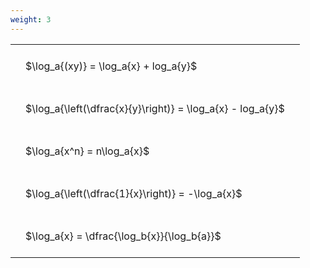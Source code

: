 ```yaml
---
weight: 3
---
```


<style type="text/css">
#T_87bca th.col_heading {
  text-align: left;
  font-size: 1em;
}
#T_87bca td {
  text-align: left;
  font-size: 1em;
  padding: 1.5em;
}
</style>
<table id="T_87bca">
  <thead>
  </thead>
  <tbody>
    <tr>
      <td id="T_87bca_row0_col0" class="data row0 col0" >$\log_a{(xy)} = \log_a{x} + log_a{y}$</td>
    </tr>
    <tr>
      <td id="T_87bca_row1_col0" class="data row1 col0" >$\log_a{\left(\dfrac{x}{y}\right)} = \log_a{x} - log_a{y}$</td>
    </tr>
    <tr>
      <td id="T_87bca_row2_col0" class="data row2 col0" >$\log_a{x^n} = n\log_a{x}$</td>
    </tr>
    <tr>
      <td id="T_87bca_row3_col0" class="data row3 col0" >$\log_a{\left(\dfrac{1}{x}\right)} = -\log_a{x}$</td>
    </tr>
    <tr>
      <td id="T_87bca_row4_col0" class="data row4 col0" >$\log_a{x} = \dfrac{\log_b{x}}{\log_b{a}}$</td>
    </tr>
  </tbody>
</table>
